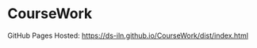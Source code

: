 # CourseWork
 
GitHub Pages Hosted: <a href='https://ds-iln.github.io/CourseWork/dist/index.html'>https://ds-iln.github.io/CourseWork/dist/index.html</a>
